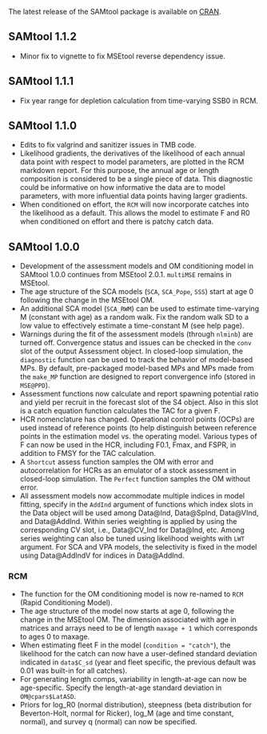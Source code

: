 The latest release of the SAMtool package is available on [CRAN](https://CRAN.R-project.org/package=SAMtool).

## SAMtool 1.1.2
- Minor fix to vignette to fix MSEtool reverse dependency issue.

## SAMtool 1.1.1
- Fix year range for depletion calculation from time-varying SSB0 in RCM.

## SAMtool 1.1.0
- Edits to fix valgrind and sanitizer issues in TMB code.
- Likelihood gradients, the derivatives of the likelihood of each annual data point with respect to model parameters, are plotted in the RCM markdown report. For this purpose, the annual age or length composition is considered to be a single piece of data. This diagnostic could be informative on how informative the data are to model parameters, with more influential data points having larger gradients.
- When conditioned on effort, the `RCM` will now incorporate catches into the likelihood as a default. This allows the model to estimate F and R0 when conditioned on effort and there is patchy catch data.

## SAMtool 1.0.0
- Development of the assessment models and OM conditioning model in SAMtool 1.0.0 continues from MSEtool 2.0.1. `multiMSE` remains in MSEtool.
- The age structure of the SCA models (`SCA`, `SCA_Pope`, `SSS`) start at age 0 following the change in the MSEtool OM.
- An additional SCA model (`SCA_RWM`) can be used to estimate time-varying M (constant with age) as a random walk. Fix the random walk SD to a low value to effectively estimate a time-constant M (see help page).
- Warnings during the fit of the assessment models (through `nlminb`) are turned off. Convergence status and issues can be checked in the `conv` slot of the output Assessment object. In closed-loop simulation, the `diagnostic` function can be used to track the behavior of model-based MPs. By default, pre-packaged model-based MPs and MPs made from the `make_MP` function are designed to report convergence info (stored in `MSE@PPD`). 
- Assessment functions now calculate and report spawning potential ratio and yield per recruit in the forecast slot of the S4 object. Also in this slot is a catch equation function calculates the TAC for a given F. 
- HCR nomenclature has changed. Operational control points (OCPs) are used instead of reference points (to help distinguish between reference points in the estimation model vs. the operating model. Various types of F can now be used in the HCR, including F0.1, Fmax, and FSPR, in addition to FMSY for the TAC calculation.
- A `Shortcut` assess function samples the OM with error and autocorrelation for HCRs as an emulator of a stock assessment in closed-loop simulation. The `Perfect` function samples the OM without error.
- All assessment models now accommodate multiple indices in model fitting, specify in the `AddInd` argument of functions which index slots in the Data object will be used among Data@Ind, Data@SpInd, Data@VInd, and Data@AddInd. Within series weighting is applied by using the corresponding CV slot, i.e., Data@CV_Ind for Data@Ind, etc. Among series weighting can also be tuned using likelihood weights with `LWT` argument. For SCA and VPA models, the selectivity is fixed in the model using Data@AddIndV for indices in Data@AddInd. 

### RCM
- The function for the OM conditioning model is now re-named to `RCM` (Rapid Conditioning Model). 
- The age structure of the model now starts at age 0, following the change in the MSEtool OM. The dimension associated with age in matrices and arrays need to be of length `maxage + 1` which corresponds to ages 0 to maxage.
- When estimating fleet F in the model (`condition = "catch"`), the likelihood for the catch can now have a user-defined standard deviation indicated in `data$C_sd` (year and fleet specific, the previous default was 0.01 was built-in for all catches).
- For generating length comps, variability in length-at-age can now be age-specific. Specify the length-at-age standard deviation in `OM@cpars$LatASD`.
- Priors for log_R0 (normal distribution), steepness (beta distribution for Beverton-Holt, normal for Ricker), log_M (age and time constant, normal), and survey q (normal) can now be specified.
